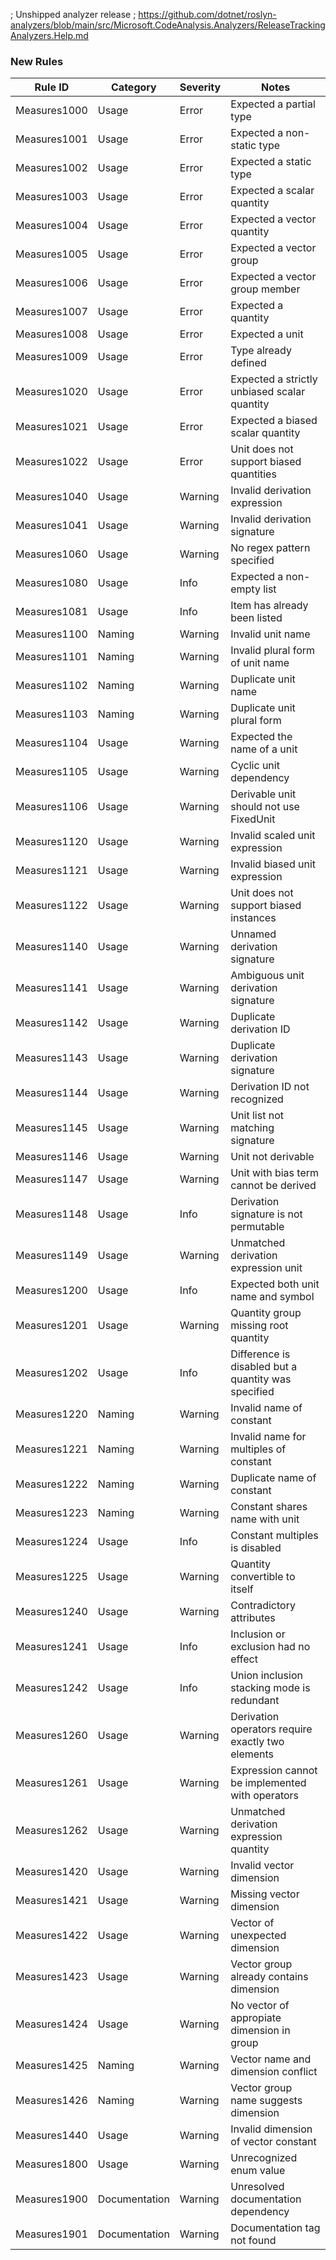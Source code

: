 ; Unshipped analyzer release
; https://github.com/dotnet/roslyn-analyzers/blob/main/src/Microsoft.CodeAnalysis.Analyzers/ReleaseTrackingAnalyzers.Help.md

### New Rules

Rule ID | Category | Severity | Notes
--------|----------|----------|--------------------
Measures1000 | Usage | Error | Expected a partial type
Measures1001 | Usage | Error | Expected a non-static type
Measures1002 | Usage | Error | Expected a static type
Measures1003 | Usage | Error | Expected a scalar quantity
Measures1004 | Usage | Error | Expected a vector quantity
Measures1005 | Usage | Error | Expected a vector group
Measures1006 | Usage | Error | Expected a vector group member
Measures1007 | Usage | Error | Expected a quantity
Measures1008 | Usage | Error | Expected a unit
Measures1009 | Usage | Error | Type already defined
Measures1020 | Usage | Error | Expected a strictly unbiased scalar quantity
Measures1021 | Usage | Error | Expected a biased scalar quantity
Measures1022 | Usage | Error | Unit does not support biased quantities
Measures1040 | Usage | Warning | Invalid derivation expression
Measures1041 | Usage | Warning | Invalid derivation signature
Measures1060 | Usage | Warning | No regex pattern specified
Measures1080 | Usage | Info | Expected a non-empty list
Measures1081 | Usage | Info | Item has already been listed
Measures1100 | Naming | Warning | Invalid unit name
Measures1101 | Naming | Warning | Invalid plural form of unit name
Measures1102 | Naming | Warning | Duplicate unit name
Measures1103 | Naming | Warning | Duplicate unit plural form
Measures1104 | Usage | Warning | Expected the name of a unit
Measures1105 | Usage | Warning | Cyclic unit dependency
Measures1106 | Usage | Warning | Derivable unit should not use FixedUnit
Measures1120 | Usage | Warning | Invalid scaled unit expression
Measures1121 | Usage | Warning | Invalid biased unit expression
Measures1122 | Usage | Warning | Unit does not support biased instances
Measures1140 | Usage | Warning | Unnamed derivation signature
Measures1141 | Usage | Warning | Ambiguous unit derivation signature
Measures1142 | Usage | Warning | Duplicate derivation ID
Measures1143 | Usage | Warning | Duplicate derivation signature
Measures1144 | Usage | Warning | Derivation ID not recognized
Measures1145 | Usage | Warning | Unit list not matching signature
Measures1146 | Usage | Warning | Unit not derivable
Measures1147 | Usage | Warning | Unit with bias term cannot be derived
Measures1148 | Usage | Info | Derivation signature is not permutable
Measures1149 | Usage | Warning | Unmatched derivation expression unit
Measures1200 | Usage | Info | Expected both unit name and symbol
Measures1201 | Usage | Warning | Quantity group missing root quantity
Measures1202 | Usage | Info | Difference is disabled but a quantity was specified
Measures1220 | Naming | Warning | Invalid name of constant
Measures1221 | Naming | Warning | Invalid name for multiples of constant
Measures1222 | Naming | Warning | Duplicate name of constant
Measures1223 | Naming | Warning | Constant shares name with unit
Measures1224 | Usage | Info | Constant multiples is disabled
Measures1225 | Usage | Warning | Quantity convertible to itself
Measures1240 | Usage | Warning | Contradictory attributes
Measures1241 | Usage | Info | Inclusion or exclusion had no effect
Measures1242 | Usage | Info | Union inclusion stacking mode is redundant
Measures1260 | Usage | Warning | Derivation operators require exactly two elements
Measures1261 | Usage | Warning | Expression cannot be implemented with operators
Measures1262 | Usage | Warning | Unmatched derivation expression quantity
Measures1420 | Usage | Warning | Invalid vector dimension
Measures1421 | Usage | Warning | Missing vector dimension
Measures1422 | Usage | Warning | Vector of unexpected dimension
Measures1423 | Usage | Warning | Vector group already contains dimension
Measures1424 | Usage | Warning | No vector of appropiate dimension in group
Measures1425 | Naming | Warning | Vector name and dimension conflict
Measures1426 | Naming | Warning | Vector group name suggests dimension
Measures1440 | Usage | Warning | Invalid dimension of vector constant
Measures1800 | Usage | Warning | Unrecognized enum value
Measures1900 | Documentation | Warning | Unresolved documentation dependency
Measures1901 | Documentation | Warning | Documentation tag not found